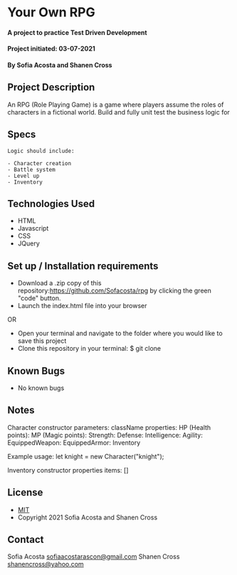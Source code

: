 # Your Own RPG
#### A project to practice Test Driven Development 
#### Project initiated: 03-07-2021
#### By Sofia Acosta and Shanen Cross
## Project Description
An RPG (Role Playing Game) is a game where players assume the roles of characters in a fictional world. Build and fully unit test the business logic for 
## Specs
 
```
Logic should include: 

- Character creation 
- Battle system 
- Level up 
- Inventory

 ```
## Technologies Used
* HTML
* Javascript
* CSS
* JQuery
## Set up / Installation requirements
* Download a .zip copy of this repository:https://github.com/Sofacosta/rpg by clicking the green "code" button. 
* Launch the index.html file into your browser
 
OR
 
* Open your terminal and navigate to the folder where you would like to save this project
* Clone this repository in your terminal: $ git clone
## Known Bugs
* No known bugs
## Notes
Character constructor
	parameters: className
	properties:
		HP (Health points):
		MP (Magic points):
		Strength:
		Defense:
		Intelligence:
		Agility:
		EquippedWeapon:
		EquippedArmor:
		Inventory

Example usage: let knight = new Character("knight");

Inventory constructor
	properties
		items: []

## License
* [MIT](https://choosealicense.com/licenses/mit)
* Copyright 2021 Sofia Acosta and Shanen Cross
## Contact
Sofia Acosta sofiaacostarascon@gmail.com
Shanen Cross shanencross@yahoo.com
